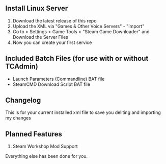 ## Install Linux Server

1. Download the latest release of this repo
2. Upload the XML via "Games & Other Voice Servers" - "Import"
3. Go to > Settings > Game Tools > "Steam Game Downloader" and Download the Server Files
4. Now you can create your first service

## Included Batch Files (for use with or without TCAdmin)

* Launch Parameters (Commandline) BAT file
* SteamCMD Download Script BAT file

## Changelog

This is for your current installed xml file to save you deliting and importing my changes

## Planned Features

1. Steam Workshop Mod Support

Everything else has been done for you.